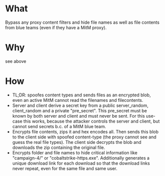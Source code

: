 # What
Bypass any proxy content filters and hide file names as well as file contents from blue teams (even if they have a MitM proxy).

# Why
see above

# How
- TL;DR: spoofes content types and sends files as an encrypted blob, even an active MitM cannot read the filenames and filecontents.
- Server and client derive a secret key from a public server_random, client_random and a private "pre_secret". This pre_secret must be known by both server and client and must never be sent. For this use-case this works, because the attacker controls the server and client, but cannot send secrets b.c. of a MitM blue team.
- Encrypts file contents, zips it and hex encodes all. Then sends this blob to the client side with spoofed content-type (the proxy cannot see and guess the real file types). The client side decrypts the blob and downloads the zip containing the original file.
- Encrypts folder and file names to hide critical information like "campaign-4/" or "cobaltstrike-https.exe". Additionally generates a unique download link for each download so that the download links never repeat, even for the same file and same user.